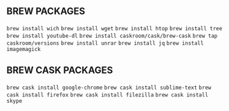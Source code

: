 ## BREW PACKAGES

`brew install wich`
`brew install wget`
`brew install htop`
`brew install tree`
`brew install youtube-dl`
`brew install caskroom/cask/brew-cask`
`brew tap caskroom/versions`
`brew install unrar`
`brew install jq`
`brew install imagemagick`


## BREW CASK PACKAGES

`brew cask install google-chrome`
`brew cask install sublime-text`
`brew cask install firefox`
`brew cask install filezilla`
`brew cask install skype`

